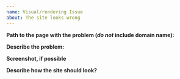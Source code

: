 ```yaml
---
name: Visual/rendering Issue
about: The site looks wrong
---
```


**Path to the page with the problem (_do not_ include domain name):**

**Describe the problem:**

**Screenshot, if possible**

**Describe how the site should look?**

